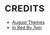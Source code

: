<h1 style="border-bottom: none; letter-spacing: 1px; text-transform: uppercase";>Credits</h1>

- [August Themes](https://marketplace.visualstudio.com/items?itemName=inci-august.august-themes)
- [In Bed By 7pm](https://marketplace.visualstudio.com/items?itemName=sdras.inbedby7pm)
